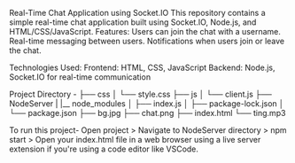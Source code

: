 Real-Time Chat Application using Socket.IO
This repository contains a simple real-time chat application built using Socket.IO, Node.js, and HTML/CSS/JavaScript.
Features:
Users can join the chat with a username.
Real-time messaging between users.
Notifications when users join or leave the chat.

Technologies Used:
Frontend: HTML, CSS, JavaScript
Backend: Node.js, Socket.IO for real-time communication

Project Directory - 
├── css
│   └── style.css
├── js
│   └── client.js
├── NodeServer
|   |__ node_modules
│   ├── index.js
│   ├── package-lock.json
│   └── package.json
├── bg.jpg
├── chat.png
├── index.html
└── ting.mp3

To run this project- Open project > Navigate to NodeServer directory > npm start > Open your index.html file in a web browser using a live server extension if you're using a code editor like VSCode.
